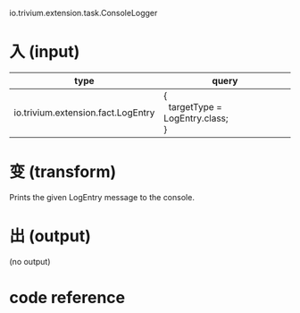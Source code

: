 io.trivium.extension.task.ConsoleLogger

# 入 (input)

| type | query |
|------|-------|
| io.trivium.extension.fact.LogEntry | {<br>&nbsp;&nbsp;targetType = LogEntry.class;<br>} |

# 变 (transform)

Prints the given LogEntry message to the console.

# 出 (output)

(no output)

# code reference
<div id='code'></div>
<script>
var url = 'https://github.com/trivium-io/trivium/raw/master/src/io/trivium/extension/task/ConsoleLogger.java';
$.ajax({type:'GET',
        url:url,
        success: function(data){
  var root = $(data);
	var el = $('.file',root);
  var css = $('link[rel="stylesheet"]',root);
  $('#code').add(el);
  $('#code').add(css);
}});
</script>
